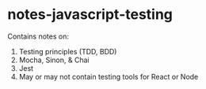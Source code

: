 # notes-javascript-testing

Contains notes on:

1. Testing principles (TDD, BDD)
2. Mocha, Sinon, & Chai
3. Jest
4. May or may not contain testing tools for React or Node
